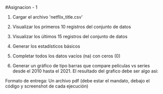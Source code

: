 #Asignacion - 1

1. Cargar el archivo 'netflix_title.csv'

2. Visualizar los primeros 10 registros del conjunto de datos

3. Visualizar los últimos 15 registros del conjunto de datos

4. Generar los estadísticos básicos

5. Completar todos los datos vacíos (na) con ceros (0)

6. Generar un gráfico de tipo barras que compare películas vs series desde el 2010 hasta el 2021. El resultado del grafico debe ser algo asi:



Formato de entrega: Un archivo pdf (debe estar el mandato, debajo el código y screenshot de cada ejecución)
